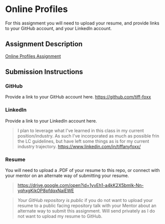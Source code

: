# Online Profiles
For this assignment you will need to upload your resume, and provide links to your GitHub account, and your LinkedIn account.

## Assignment Description
[Online Profiles Assignment](https://education.launchcode.org/liftoff/assignments/online-profiles/)

## Submission Instructions
 
### GitHub
Provide a link to your GitHub account here.
https://github.com/tiff-foxx
 
### LinkedIn
Provide a link to your LinkedIn account here.
>I plan to leverage what I've learned in this class in my current position/industry. As such I've incorporated as much as possible frin the LC
guidelines, but have left some things as is for my current industry trajectory.
https://www.linkedin.com/in/tiffanyfoxx/

### Resume
You will need to upload a .PDF of your resume to this repo, or connect with your mentor on an alternate way of submitting your resume.
>https://drive.google.com/open?id=1yvEh1-a4kK2X5bmlk-Nn-yqhxgKikOP8pfdqxNaiEWE

> *Your GitHub repository is public* if you do not want to upload your resume to a public facing repository talk with your Mentor about an alternate way to submit this assignment.
Will send privately as I do not want to upload my resume to GitHub.